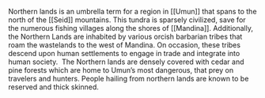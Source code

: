 Northern lands is an umbrella term for a region in [[Umun]] that spans to the north of the [[Seid]] mountains. This tundra is sparsely civilized, save for the numerous fishing villages along the shores of [[Mandina]]. Additionally, the Northern Lands are inhabited by various orcish barbarian tribes that roam the wastelands to the west of Mandina. On occasion, these tribes descend upon human settlements to engage in trade and integrate into human society.  The Northern lands are densely covered with cedar and pine forests which are home to Umun’s most dangerous, that prey on travelers and hunters. People hailing from northern lands are known to be reserved and thick skinned.
